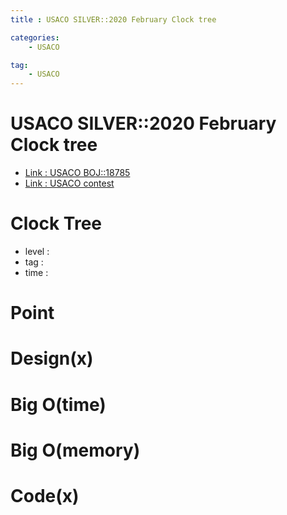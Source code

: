 ```yaml
---
title : USACO SILVER::2020 February Clock tree

categories:
    - USACO

tag:
    - USACO
---
```

# USACO SILVER::2020 February Clock tree
- [Link : USACO BOJ::18785](https://www.acmicpc.net/problem/18785)
- [Link : USACO contest](http://usaco.org/index.php?page=feb20results)

# Clock Tree

- level :
- tag :
- time :

# Point

# Design(x)

# Big O(time)

# Big O(memory)

# Code(x)

